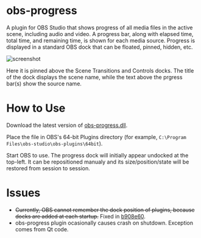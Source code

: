 ﻿# obs-progress

A plugin for OBS Studio that shows progress of all media files in the active scene, including audio and video. A progress bar, along with elapsed time, total time, and remaining time, is shown for each media source. Progress is displayed in a standard OBS dock that can be floated, pinned, hidden, etc.

![screenshot](https://i.imgur.com/aKYiKww.png)

Here it is pinned above the Scene Transitions and Controls docks. The title of the dock displays the scene name, while the text above the prgress bar(s) show the source name.

# How to Use

Download the latest version of [obs-progress.dll](https://github.com/micahmo/obs-progress/releases/download/latest/obs-progress.dll).

Place the file in OBS's 64-bit Plugins directory (for example, `C:\Program Files\obs-studio\obs-plugins\64bit`).

Start OBS to use. The progress dock will initially appear undocked at the top-left. It can be repositioned manualy and its size/position/state will be restored from session to session.

# Issues

* ~~Currently, OBS cannot remember the dock position of plugins, because docks are added at each startup.~~ Fixed in [b908e60](https://github.com/micahmo/obs-progress/commit/b908e60f4300083ed6bc5c06f383ca94f23daedd).
* obs-progress plugin ocasionally causes crash on shutdown. Exception comes from Qt code.
